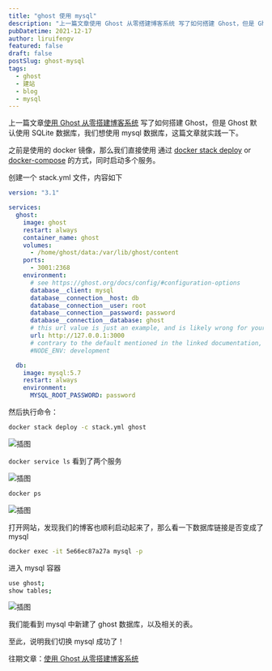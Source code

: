 ```yaml
---
title: "ghost 使用 mysql"
description: "上一篇文章使用 Ghost 从零搭建博客系统 写了如何搭建 Ghost，但是 Ghost 默认使用 SQLite 数据库，我们想使用 mysql 数据库，这篇文章就实践一下。"
pubDatetime: 2021-12-17
author: liruifengv
featured: false
draft: false
postSlug: ghost-mysql
tags:
  - ghost
  - 建站
  - blog
  - mysql
---
```


上一篇文章[使用 Ghost 从零搭建博客系统](/posts/ghost/) 写了如何搭建 Ghost，但是 Ghost 默认使用 SQLite 数据库，我们想使用 mysql 数据库，这篇文章就实践一下。

之前是使用的 docker 镜像，那么我们直接使用 通过 [docker stack deploy](https://docs.docker.com/engine/reference/commandline/stack_deploy/) or [docker-compose](https://github.com/docker/compose) 的方式，同时启动多个服务。

创建一个 stack.yml 文件，内容如下

```yaml
version: "3.1"

services:
  ghost:
    image: ghost
    restart: always
    container_name: ghost
    volumes:
      - /home/ghost/data:/var/lib/ghost/content
    ports:
      - 3001:2368
    environment:
      # see https://ghost.org/docs/config/#configuration-options
      database__client: mysql
      database__connection__host: db
      database__connection__user: root
      database__connection__password: password
      database__connection__database: ghost
      # this url value is just an example, and is likely wrong for your environment!
      url: http://127.0.0.1:3000
      # contrary to the default mentioned in the linked documentation, this image defaults to NODE_ENV=production (so development mode needs to be explicitly specified if desired)
      #NODE_ENV: development

  db:
    image: mysql:5.7
    restart: always
    environment:
      MYSQL_ROOT_PASSWORD: password
```

然后执行命令：

```sh
docker stack deploy -c stack.yml ghost
```

![插图](https://bucket.liruifengv.com/ghost-mysql/img1.webp)

`docker service ls` 看到了两个服务

![插图](https://bucket.liruifengv.com/ghost-mysql/img2.webp)

```sh
docker ps
```

![插图](https://bucket.liruifengv.com/ghost-mysql/img3.webp)

打开网站，发现我们的博客也顺利启动起来了，那么看一下数据库链接是否变成了 mysql

```sh
docker exec -it 5e66ec87a27a mysql -p
```

进入 mysql 容器

```sh
use ghost;
show tables;
```

![插图](https://bucket.liruifengv.com/ghost-mysql/img4.webp)

我们能看到 mysql 中新建了 ghost 数据库，以及相关的表。

至此，说明我们切换 mysql 成功了！

往期文章：[使用 Ghost 从零搭建博客系统](/posts/ghost/)

